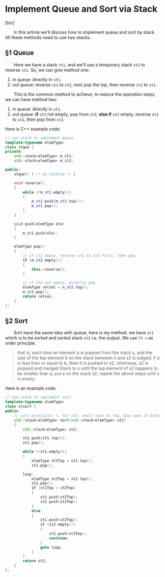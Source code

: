 # Implement Queue and Sort via Stack

[toc]

&emsp;&emsp;In this article we'll discuss how to implement queue and sort by stack. All these methods need to use two stacks.

## §1 Queue

&emsp;&emsp;Here we have a stack `st1`, and we'll use a temporary stack `st2` to reverse `st1`. So, we can give method one:

1. in queue: directly in `st1`.
2. out queue: reverse `st1` to `st2`, next pop the top, then reverse `st2` to `st1`.

&emsp;&emsp;This is the common method to achieve, to reduce the operation steps, we can have method two:

1. in queue: directly in `st1`.
2. out queue: **if** `st2` not empty, pop from `st2`; **else if** `st2` empty, reverse `st1` to `st2`, then pop from `st2`.

Here is C++ example code:

```cpp
// use stack to implement queue.
template<typename elemType>
class stque {
private:
	std::stack<elemType> m_st1;
	std::stack<elemType> m_st2;

public:
	stque() { /* do nothing */ }

	void reverse()
	{
		while (!m_st1.empty())
		{
			m_st2.push(m_st1.top());
			m_st1.pop();
		}
	}

	void push(elemType ele)
	{
		m_st1.push(ele);
	}

	elemType pop()
	{
		// if st2 empty, reverse st1 to st2 first, then pop.
		if (m_st2.empty())
		{
			this->reverse();
		}

		// if st2 not empty, directly pop.
		elemType retval = m_st2.top();
		m_st2.pop();
		return retval;
	}
};
```

## §2 Sort

&emsp;&emsp;Sort have the same idea with queue, here is my method. we have `st1` which is to be sorted and sorted stack `st2` i.e. the output. We use `lt <` as order principle.

<!-- 1. Firstly, We'll push all elements into `st1`.
2. Then move one element from `st1` to `st2`.
3. While `st1` is not empty, we compare the `st1.top` and `st2.top`, if `st1.top < st2.top`, then we just need to push `st2.top` into `st1`; else if `st1.top >= st2.top`, we need to push the `st2.top` into `st1`, then use -->

> that is, each time an element a is popped from the stack s, and the size of the top element b on the stack between it and s2 is judged, if a is less than or equal to b, then it is pushed to s2, otherwise, s2 is popped and merged Stack to s until the top element of s2 happens to be smaller than a, put a on the stack s2, repeat the above steps until s is empty.

Here is an example code:

```cpp
// use stack to implement sort.
template<typename elemType>
class stsort {
public:
	// sort principle: <, for st2: small nums on top, big nums in bottom
	std::stack<elemType> sort(std::stack<elemType> st1)
	{
		std::stack<elemType> st2;

		st2.push(st1.top());
		st1.pop();

		while (!st1.empty())
		{
			elemType st1Top = st1.top();
			st1.pop();

		loop:
			elemType st2Top = st2.top();
			st2.pop();
			if (st1Top < st2Top)
			{
				st2.push(st2Top);
				st2.push(st1Top);
			}
			else
			{
				st1.push(st2Top);
				if (st2.empty())
				{
					st2.push(st1Top);
					continue;
				}
				goto loop;
			}
		}
		return st2;
	}
};
```